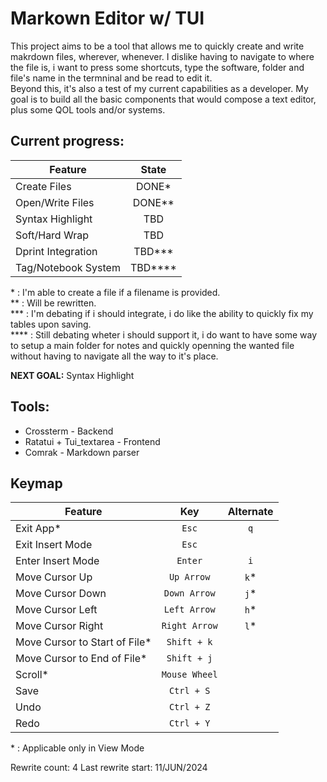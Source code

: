 # Markown Editor w/ TUI

This project aims to be a tool that allows me to quickly create and write makrdown files, wherever, whenever.
I dislike having to navigate to where the file is, i want to press some shortcuts, type the software, folder and file's name in the termninal and be read to edit it.\
Beyond this, it's also a test of my current capabilities as a developer. My goal is to build all the basic components that would compose a text editor, plus some QOL tools and/or systems.

## Current progress:

| Feature             |  State  |
| ------------------- | :-----: |
| Create Files        |  DONE*  |
| Open/Write Files    | DONE**  |
| Syntax Highlight    |   TBD   |
| Soft/Hard Wrap      |   TBD   |
| Dprint Integration  | TBD***  |
| Tag/Notebook System | TBD**** |

\* : I'm able to create a file if a filename is provided.\
\*\* : Will be rewritten. \
\*\*\* : I'm debating if i should integrate, i do like the ability to quickly fix my tables upon saving.\
\*\*\*\* : Still debating wheter i should support it, i do want to have some way to setup a main folder for notes and quickly openning the wanted file without having to navigate all the way to it's place.

**NEXT GOAL:** Syntax Highlight

## Tools:

- Crossterm - Backend
- Ratatui + Tui_textarea - Frontend
- Comrak - Markdown parser

## Keymap

| Feature                       |      Key      | Alternate |
| ----------------------------- | :-----------: | :-------: |
| Exit App*                     |     `Esc`     |    `q`    |
| Exit Insert Mode              |     `Esc`     |           |
| Enter Insert Mode             |    `Enter`    |    `i`    |
| Move Cursor Up                |  `Up Arrow`   |   `k`*    |
| Move Cursor Down              | `Down Arrow`  |   `j`*    |
| Move Cursor Left              | `Left Arrow`  |   `h`*    |
| Move Cursor Right             | `Right Arrow` |   `l`*    |
| Move Cursor to Start of File* |  `Shift + k`  |           |
| Move Cursor to End of File*   |  `Shift + j`  |           |
| Scroll*                       | `Mouse Wheel` |           |
| Save                          |  `Ctrl + S`   |           |
| Undo                          |  `Ctrl + Z`   |           |
| Redo                          |  `Ctrl + Y`   |           |

\* : Applicable only in View Mode

Rewrite count: 4
Last rewrite start: 11/JUN/2024